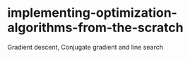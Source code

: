# implementing-optimization-algorithms-from-the-scratch
Gradient descent, Conjugate gradient and line search
